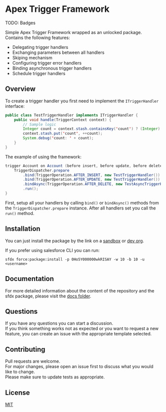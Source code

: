 # Apex Trigger Framework

TODO: Badges

Simple Apex Trigger Framework wrapped as an unlocked package. Contains the following features:

-   Delegating trigger handlers
-   Exchanging parameters between all handlers
-   Skiping mechanism
-   Configuring trigger error handlers
-   Binding asynchronous trigger handlers
-   Schedule trigger handlers

## Overview

To create a trigger handler you first need to implement the `ITriggerHandler` interface:

```java
public class TestTriggerHandler implements ITriggerHandler {
    public void handle(TriggerContext context) {
        // Sample logic
        Integer count = context.stash.containsKey('count') ? (Integer) context.stash.get('count') : 0;
        context.stash.put('count', ++count);
        System.debug('count: ' + count);
    }
}
```

The example of using the framework:

```java
trigger Account on Account (before insert, before update, before delete, after insert, after update, after delete) {
	TriggerDispatcher.prepare
        .bind(TriggerOperation.AFTER_INSERT, new TestTriggerHandler())
        .bind(TriggerOperation.AFTER_UPDATE, new TestTriggerHandler())
        .bindAsync(TriggerOperation.AFTER_DELETE, new TestAsyncTriggerHandler())
        .run();
}
```

First, setup all your handlers by calling `bind()` or `bindAsync()` methods from the `TriggerDispatcher.prepare` instance. After all handlers set you call the `run()` method.

## Installation

You can just install the package by the link on a [sandbox](https://test.salesforce.com/packaging/installPackage.apexp?p0=0Ho5Y000000wkRISAY) or [dev org](https://login.salesforce.com/packaging/installPackage.apexp?p0=0Ho5Y000000wkRISAY).

If you prefer using salesforce CLI you can run:

```
sfdx force:package:install -p 0Ho5Y000000wkRISAY -w 10 -b 10 -u <username>
```

## Documentation

For more detailed information about the content of the repository and the sfdx package, please visit the [docs folder](docs).

## Questions

If you have any questions you can start a discussion.  
If you think something works not as expected or you want to request a new feature, you can create an issue with the appropriate template selected.

## Contributing

Pull requests are welcome.  
For major changes, please open an issue first to discuss what you would like to change.  
Please make sure to update tests as appropriate.

## License

[MIT](LICENSE)
